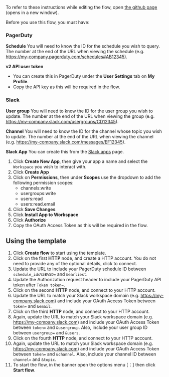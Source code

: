 To refer to these instructions while editing the flow, open [the github page](https://github.com/ot4i/app-connect-templates/blob/marion-pdtoslack/resources/markdown/Get%20PagerDuty%20schedule%20and%20update%20Slack%20group%20and%20topic_instructions.md) (opens in a new window).

Before you use this flow, you must have:

### PagerDuty

**Schedule**
You will need to know the ID for the schedule you wish to query.  The number at the end of the URL when viewing the schedule (e.g. https://my-company.pagerduty.com/schedules#AB12345).

**v2 API user token**
- You can create this in PagerDuty under the **User Settings** tab on **My Profile**.
- Copy the API key as this will be required in the flow.

### Slack

**User group**
You will need to know the ID for the user group you wish to update.  The number at the end of the URL when viewing the group (e.g. https://my-company.slack.com/usergroups/CD12345).

**Channel**
You will need to know the ID for the channel whose topic you wish to update.  The number at the end of the URL when viewing the channel (e.g. https://my-company.slack.com/messages/EF12345).

**Slack App**
You can create this from the [Slack apps](https://api.slack.com/apps/) page.

1. Click **Create New App**, then give your app a name and select the `Workspace` you wish to interact with.
1. Click **Create App**
1. Click on **Permissions**, then under **Scopes** use the dropdown to add the following permission scopes:
    - channels:write
    - usergroups:write
    - users:read
    - users:read.email
1. Click **Save Changes**
1. Click **Install App to Workspace**
1. Click **Authorize**
1. Copy the OAuth Access Token as this will be required in the flow.

## Using the template

1. Click **Create flow** to start using the template.
1. Click on the first **HTTP** node, and create a HTTP account.  You do not need to provide any of the optional details, click to connect.
1. Update the URL to include your PagerDuty schedule ID between `schedule_ids%5B%5D=` and `&earliest`.
1. Update the Authorization request header to include your PagerDuty API token after `Token token=`.
1. Click on the second **HTTP** node, and connect to your HTTP account.
1. Update the URL to match your Slack workspace domain (e.g. https://my-company.slack.com) and include your OAuth Access Token between `token=` and `&email`.
1. Click on the third **HTTP** node, and connect to your HTTP account.
1. Again, update the URL to match your Slack workspace domain (e.g. https://my-company.slack.com) and include your OAuth Access Token between `token=` and `&usergroup`.  Also, include your user group ID between `usergroup=` and `&users`.
1. Click on the fourth **HTTP** node, and connect to your HTTP account.
1. Again, update the URL to match your Slack workspace domain (e.g. https://my-company.slack.com) and include your OAuth Access Token between `token=` and `&channel`.  Also, include your channel ID between `channel=` and `&topic`.
1. To start the flow, in the banner open the options menu [&#8942;] then click **Start flow**.
